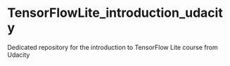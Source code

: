 # TensorFlowLite_introduction_udacity
Dedicated repository for the introduction to TensorFlow Lite course from Udacity
